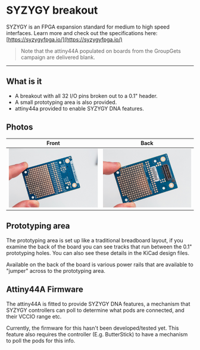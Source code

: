 # SYZYGY breakout

SYZYGY is an FPGA expansion standard for medium to high speed interfaces. Learn more and check out the specifications here: [https://syzygyfpga.io/](https://syzygyfpga.io/)

> Note that the attiny44A populated on boards from the GroupGets campaign are delivered blank.

---

## What is it

- A breakout with all 32 I/O pins broken out to a 0.1" header. 
- A small prototyping area is also provided.
- attiny44a provided to enable SYZYGY DNA features.


## Photos

|                           Front                                    |                                 Back                             |
|--------------------------------------------------------------------|------------------------------------------------------------------|
| ![Front](syzygy-breakout-r1.0/docs/syzygy-breakout-r1.0-front.jpg) | ![Back](syzygy-breakout-r1.0/docs/syzygy-breakout-r1.0-back.jpg) |

## Prototyping area

The prototyping area is set up like a traditional breadboard layout, if you examine the back of the board you can see tracks that run between the 0.1" prototyping holes.
You can also see these details in the KiCad design files.

Available on the back of the board is various power rails that are available to "jumper" across to the prototyping area.

## Attiny44A Firmware

The attiny44A is fitted to provide SYZYGY DNA features, a mechanism that SYZYGY controllers can poll to determine what pods are connected, and their VCCIO range etc.

Currently, the firmware for this hasn't been developed/tested yet. This feature also requires the controller (E.g. ButterStick) to have a mechanism to poll the pods for this info.
